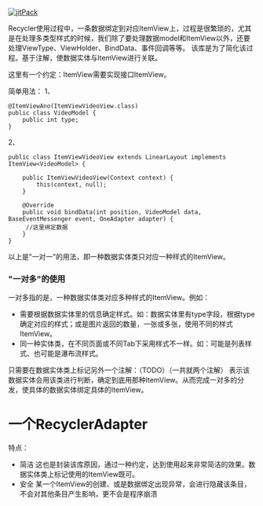 [![jitPack](https://jitpack.io/v/eekidu/OneAdapter.svg)](https://jitpack.io/#eekidu/OneAdapter)

Recycler使用过程中，一条数据绑定到对应ItemView上，过程是很繁琐的，尤其是在处理多类型样式的时候，我们除了要处理数据model和ItemView以外，还要处理ViewType、ViewHolder、BindData、事件回调等等。
该库是为了简化该过程。基于注解，使数据实体与ItemView进行关联。

这里有一个约定：ItemView需要实现接口ItemView。

简单用法：
1、
```
@ItemViewAno(ItemViewVideoView.class)
public class VideoModel {
    public int type;
}

```
2、
```
public class ItemViewVideoView extends LinearLayout implements ItemView<VideoModel> {

    public ItemViewVideoView(Context context) {
        this(context, null);
    }

    @Override
    public void bindData(int position, VideoModel data, BaseEventMessenger event, OneAdapter adapter) {
     //这里绑定数据
    }
}

```
以上是"一对一"的用法，即一种数据实体类只对应一种样式的ItemView。
### "一对多"的使用
一对多指的是，一种数据实体类对应多种样式的ItemView。例如：
- 需要根据数据实体里的信息确定样式。如：数据实体里有type字段，根据type确定对应的样式；或是图片返回的数量，一张或多张，使用不同的样式ItemView。
- 同一种实体类，在不同页面或不同Tab下采用样式不一样。如：可能是列表样式、也可能是瀑布流样式。

只需要在数据实体类上标记另外一个注解：（TODO）（一共就两个注解）
表示该数据实体会用该类进行判断，确定到底用那种ItemView。从而完成一对多的分发，使具体的数据实体绑定具体的ItemView。






# 一个RecyclerAdapter

特点：
- 简洁
这也是封装该库原因，通过一种约定，达到使用起来非常简洁的效果。数据实体类上标记使用的ItemView既可。
- 安全
某一个ItemView的创建、或是数据绑定出现异常，会进行隐藏该条目，不会对其他条目产生影响，更不会是程序崩溃